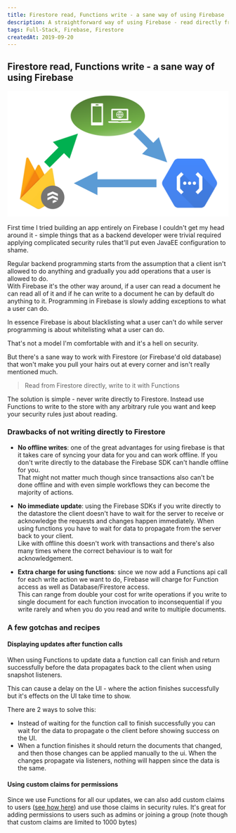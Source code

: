 ```yaml
---
title: Firestore read, Functions write - a sane way of using Firebase
description: A straightforward way of using Firebase - read directly from Firestore but write using Firebase Functions 
tags: Full-Stack, Firebase, Firestore
createdAt: 2019-09-20
---
```


## Firestore read, Functions write - a sane way of using Firebase
<img class="cover" src="./images/firestore-read-functions-write-cover.png"
    alt="Firestore-client-functions chart" />
    
First time I tried building an app entirely on Firebase I couldn't
get my head around it - simple things that as a backend developer
were trivial required applying complicated security rules that'll
put even JavaEE configuration to shame.

Regular backend programming starts from the assumption that a client
isn't allowed to do anything and gradually you add operations that 
a user is allowed to do.    
With Firebase it's the other way around, if a user can read a 
document he can read all of it and if he can write to a document
he can by default do anything to it. Programming in Firebase is
slowly adding exceptions to what a user can do.

In essence Firebase is about blacklisting what a user can't do while
server programming is about whitelisting what a user can do.

That's not a model I'm comfortable with and it's a hell on security.

But there's a sane way to work with Firestore (or Firebase'd old 
database) that won't make you pull your hairs out at every corner 
and isn't really mentioned much.

> Read from Firestore directly, write to it with Functions

The solution is simple - never write directly to Firestore. Instead
use Functions to write to the store with any arbitrary rule you want
and keep your security rules just about reading.

### Drawbacks of not writing directly to Firestore 

* __No offline writes__: one of the great advantages for using 
firebase is that it takes care of syncing your data for you and can
work offline. If you don't write directly to the database the 
Firebase SDK can't handle offline for you.    
That might not matter much though since transactions also can't
be done offline and with even simple workflows they can become the
majority of actions.

* __No immediate update__: using the Firebase SDKs if you write
directly to the datastore the client doesn't have to wait for 
the server to receive or acknowledge the requests and changes 
happen immediately. When using functions you have to wait for
data to propagate from the server back to your client.   
Like with offline this doesn't work with transactions and there's
also many times where the correct behaviour is to wait for 
acknowledgement.

* __Extra charge for using functions__: since we now add a Functions
api call for each write action we want to do, Firebase will charge
for Function access as well as Database/Firestore access.     
This can range from double your cost for write operations if you 
write to single document for each function invocation to inconsequential
if you write rarely and when you do you read and write to multiple
documents.

### A few gotchas and recipes

#### Displaying updates after function calls
When using Functions to update data a function call can
finish and return successfully before the data propagates
back to the client when using snapshot listeners.    

This can cause a delay on the UI - where the action finishes
successfully but it's effects on the UI take time to show.

There are 2 ways to solve this: 
* Instead of waiting for the function call to finish successfully
you can wait for the data to propagate o the client before showing
success on the UI.
* When a function finishes it should return the documents that
changed, and then those changes can be applied manually to the
ui. When the changes propagate via listeners, nothing will happen
since the data is the same.

#### Using custom claims for permissions

Since we use Functions for all our updates, we can also
add custom claims to users 
([see how here](https://firebase.google.com/docs/auth/admin/custom-claims)) 
and use those claims in security rules. It's great for
adding permissions to users such as admins or joining a 
group (note though that custom claims are limited to 1000 bytes)
